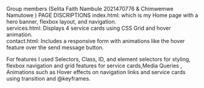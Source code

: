 Group members (Selita Faith Nambule 2021470776 & Chimwemwe Namutowe )
PAGE DISCRIPTIONS 
index.html: which is my Home page with a hero banner, flexbox layout, and navigation.  
services.html: Displays 4 service cards using CSS Grid and hover animation.  
contact.html: Includes a responsive form with animations like the hover feature over the send message button.  

For features I used Selectors, Class, ID, and element selectors for styling, flexbox navigation and grid features for service cards,Media Queries ,  
Animations such as Hover effects on navigation links and service cards using transition and @keyframes.
